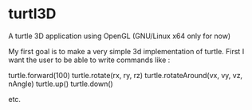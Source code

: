 # turtl3D
A turtle 3D application using OpenGL (GNU/Linux x64 only for now)

My first goal is to make a very simple 3d implementation of turtle. First I want the user to be able to write commands like :

turtle.forward(100)
turtle.rotate(rx, ry, rz)
turtle.rotateAround(vx, vy, vz, nAngle)
turtle.up()
turtle.down()

etc.

